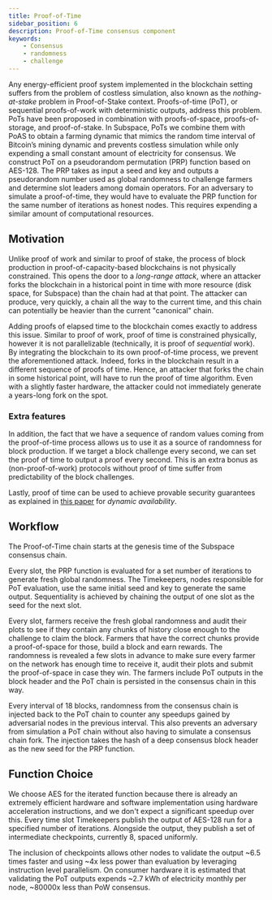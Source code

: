 ```yaml
---
title: Proof-of-Time
sidebar_position: 6
description: Proof-of-Time consensus component
keywords:
    - Consensus
    - randomness
    - challenge
---
```


Any energy-efficient proof system implemented in the blockchain setting suffers from the problem of costless simulation, also known as the *nothing-at-stake* problem in Proof-of-Stake context. Proofs-of-time (PoT), or sequential proofs-of-work with deterministic outputs, address this problem. PoTs have been proposed in combination with proofs-of-space, proofs-of-storage, and proof-of-stake. In Subspace, PoTs we combine them with PoAS to obtain a farming dynamic that mimics the random time interval of Bitcoin’s mining dynamic and prevents costless simulation while only expending a small constant amount of electricity for consensus. 
We construct PoT on a pseudorandom permutation (PRP) function based on AES-128. The PRP takes as input a seed and key and outputs a pseudorandom number used as global randomness to challenge farmers and determine slot leaders among domain operators. For an adversary to simulate a proof-of-time, they would have to evaluate the PRP function for the same number of iterations as honest nodes. This requires expending a similar amount of computational resources.

## Motivation
Unlike proof of work and similar to proof of stake, the process of block production in proof-of-capacity-based
blockchains is not physically constrained. This opens the door to a _long-range attack_, where an attacker forks the
blockchain in a historical point in time with more resource (disk space, for Subspace) than the chain had at that point.
The attacker can produce, very quickly, a chain all the way to the current time, and this chain can potentially be
heavier than the current "canonical" chain.

Adding proofs of elapsed time to the blockchain comes exactly to address this issue. Similar to proof of work, proof of
time is constrained physically, however it is not parallelizable (technically, it is proof of _sequential_ work). By integrating the blockchain to its own proof-of-time process, we prevent the aforementioned attack. Indeed, forks in the blockchain result in a different sequence of proofs of time. Hence, an attacker that forks the chain in some historical point, will have to run the proof of time algorithm. Even with a slightly faster hardware, the attacker could not immediately generate a years-long fork on the spot.

### Extra features
In addition, the fact that we have a sequence of random values coming from the proof-of-time process allows us to use it
as a source of randomness for block production. If we target a block challenge every second, we can set the proof of
time to output a proof every second. This is an extra bonus as (non-proof-of-work) protocols without proof of time
suffer from predictability of the block challenges.

Lastly, proof of time can be used to achieve provable security guarantees as explained in [this paper](https://arxiv.org/abs/2010.08154)
for _dynamic availability_.

## Workflow

The Proof-of-Time chain starts at the genesis time of the Subspace consensus chain. 

Every slot, the PRP function is evaluated for a set number of iterations to generate fresh global randomness. The Timekeepers, nodes responsible for PoT evaluation, use the same initial seed and key to generate the same output. Sequentiality is achieved by chaining the output of one slot as the seed for the next slot.

Every slot, farmers receive the fresh global randomness and audit their plots to see if they contain any chunks of history close enough to the challenge to claim the block. Farmers that have the correct chunks provide a proof-of-space for those, build a block and earn rewards. The randomness is revealed a few slots in advance to make sure every farmer on the network has enough time to receive it, audit their plots and submit the proof-of-space in case they win. The farmers include PoT outputs in the block header and the PoT chain is persisted in the consensus chain in this way.

Every interval of 18 blocks, randomness from the consensus chain is injected back to the PoT chain to counter any speedups gained by adversarial nodes in the previous interval. This also prevents an adversary from simulation a PoT chain without also having to simulate a consensus chain fork. The injection takes the hash of a deep consensus block header as the new seed for the PRP function.

<!-- ![ProofOfTimeChallenges](../../../src/Images/PoTChallenges.png) -->

## Function Choice
We choose AES for the iterated function because there is already an extremely efficient hardware and software implementation using hardware acceleration instructions, and we don't expect a significant speedup over this.
Every time slot Timekeepers publish the output of AES-128 run for a specified number of iterations. Alongside the output, they publish a set of intermediate checkpoints, currently 8, spaced uniformly. 

<!-- ![ProofOfTime](../../../src/Images/ProofofTime.png) -->

The inclusion of checkpoints allows other nodes to validate the output ~6.5 times faster and using ~4x less power than evaluation by leveraging instruction level parallelism.
On consumer hardware it is estimated that validating the PoT outputs expends ~2.7 kWh of electricity monthly per node, ~80000x less than PoW consensus.
